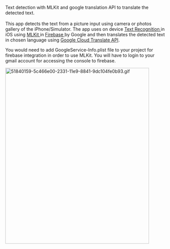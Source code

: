 
Text detection with MLKit and google translation API to translate the detected text.<br><br>
This app detects the text from a picture input using camera or photos gallery of the iPhone/Simulator. The app uses on device <a href="https://firebase.google.com/docs/ml-kit/ios/recognize-text"> Text Recognition </a> in iOS using <a href = "https://firebase.google.com/docs/ml-kit/"> MLKit </a> in <a href = "https://firebase.google.com/"> Firebase </a> by Google and then translates the detected text in chosen language using <a href = "https://cloud.google.com/translate/"> Google Cloud Translate API</a>.



You would need to add GoogleService-Info.plist file to your project for firebase integration in order to use MLKit. You will have to login to your gmail account for accessing the console to firebase.


 
<a href="https://gifyu.com/image/mzEH"><img src="https://s5.gifyu.com/images/51840159-5c466e00-2331-11e9-8841-9dc104fe0b93.gif" alt="51840159-5c466e00-2331-11e9-8841-9dc104fe0b93.gif" width="450" height="550" border="0" /></a>


